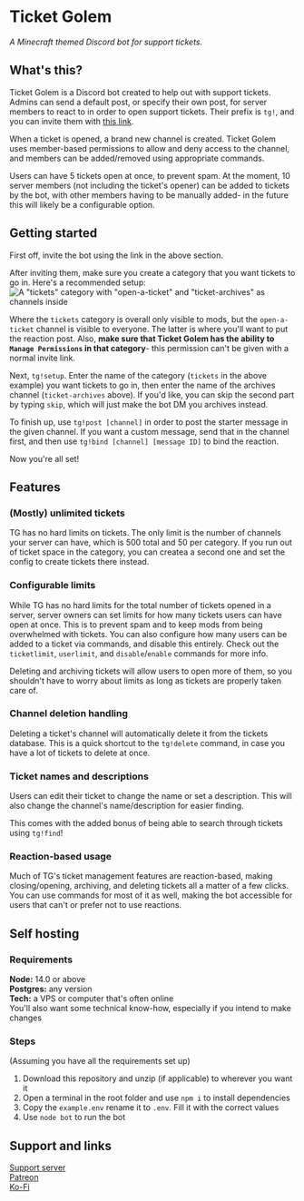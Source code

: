 # Ticket Golem
*A Minecraft themed Discord bot for support tickets.*

## What's this?
Ticket Golem is a Discord bot created to help out with support tickets. Admins can send a default post, or specify their own post, for server members to react to in order to open support tickets. Their prefix is `tg!`, and you can invite them with [this link](https://discordapp.com/api/oauth2/authorize?client_id=649629984930922506&permissions=60496&scope=bot).

When a ticket is opened, a brand new channel is created. Ticket Golem uses member-based permissions to allow and deny access to the channel, and members can be added/removed using appropriate commands.

Users can have 5 tickets open at once, to prevent spam. At the moment, 10 server members (not including the ticket's opener) can be added to tickets by the bot, with other members having to be manually added- in the future this will likely be a configurable option.

## Getting started
First off, invite the bot using the link in the above section.

After inviting them, make sure you create a category that you want tickets to go in. Here's a recommended setup:
![A "tickets" category with "open-a-ticket" and "ticket-archives" as channels inside](https://cdn.discordapp.com/attachments/613904722398674944/649676171067260928/unknown.png)

Where the `tickets` category is overall only visible to mods, but the `open-a-ticket` channel is visible to everyone. The latter is where you'll want to put the reaction post. Also, **make sure that Ticket Golem has the ability to `Manage Permissions` in that category**- this permission can't be given with a normal invite link.

Next, `tg!setup`. Enter the name of the category (`tickets` in the above example) you want tickets to go in, then enter the name of the archives channel (`ticket-archives` above). If you'd like, you can skip the second part by typing `skip`, which will just make the bot DM you archives instead.

To finish up, use `tg!post [channel]` in order to post the starter message in the given channel. If you want a custom message, send that in the channel first, and then use `tg!bind [channel] [message ID]` to bind the reaction.

Now you're all set!

## Features
### (Mostly) unlimited tickets
TG has no hard limits on tickets. The only limit is the number of channels your server can have, which is 500 total and 50 per category. If you run out of ticket space in the category, you can createa a second one and set the config to create tickets there instead.

### Configurable limits
While TG has no hard limits for the total number of tickets opened in a server, server owners can set limits for how many tickets users can have open at once. This is to prevent spam and to keep mods from being overwhelmed with tickets. You can also configure how many users can be added to a ticket via commands, and disable this entirely. Check out the `ticketlimit`, `userlimit`, and `disable`/`enable` commands for more info.

Deleting and archiving tickets will allow users to open more of them, so you shouldn't have to worry about limits as long as tickets are properly taken care of.

### Channel deletion handling
Deleting a ticket's channel will automatically delete it from the tickets database. This is a quick shortcut to the `tg!delete` command, in case you have a lot of tickets to delete at once.

### Ticket names and descriptions
Users can edit their ticket to change the name or set a description. This will also change the channel's name/description for easier finding.

This comes with the added bonus of being able to search through tickets using `tg!find`!

### Reaction-based usage
Much of TG's ticket management features are reaction-based, making closing/opening, archiving, and deleting tickets all a matter of a few clicks. You can use commands for most of it as well, making the bot accessible for users that can't or prefer not to use reactions.

## Self hosting
### Requirements
**Node:** 14.0 or above  
**Postgres:** any version  
**Tech:** a VPS or computer that's often online  
You'll also want some technical know-how, especially if you intend to make changes

### Steps
(Assuming you have all the requirements set up)
1. Download this repository and unzip (if applicable) to wherever you want it
2. Open a terminal in the root folder and use `npm i` to install dependencies
3. Copy the `example.env` rename it to `.env`. Fill it with the correct values
4. Use `node bot` to run the bot

## Support and links
[Support server](https://discord.gg/EvDmXGt)  
[Patreon](https://patreon.com/greysdawn)  
[Ko-Fi](https://ko-fi.com/greysdawn)
